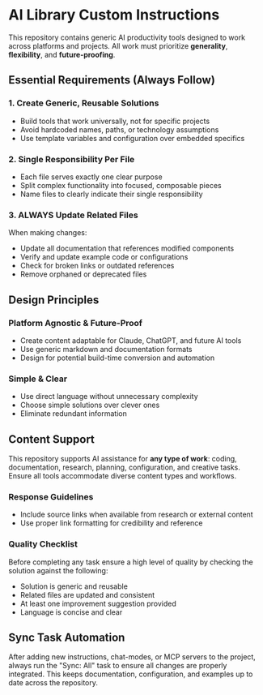 # AI Library Custom Instructions

This repository contains generic AI productivity tools designed to work across platforms and projects. All work must prioritize **generality**, **flexibility**, and **future-proofing**.

## Essential Requirements (Always Follow)

### 1. Create Generic, Reusable Solutions
- Build tools that work universally, not for specific projects
- Avoid hardcoded names, paths, or technology assumptions
- Use template variables and configuration over embedded specifics

### 2. Single Responsibility Per File
- Each file serves exactly one clear purpose
- Split complex functionality into focused, composable pieces
- Name files to clearly indicate their single responsibility

### 3. ALWAYS Update Related Files
When making changes:
- Update all documentation that references modified components
- Verify and update example code or configurations
- Check for broken links or outdated references
- Remove orphaned or deprecated files

## Design Principles

### Platform Agnostic & Future-Proof
- Create content adaptable for Claude, ChatGPT, and future AI tools
- Use generic markdown and documentation formats
- Design for potential build-time conversion and automation

### Simple & Clear
- Use direct language without unnecessary complexity
- Choose simple solutions over clever ones
- Eliminate redundant information

## Content Support

This repository supports AI assistance for **any type of work**: coding, documentation, research, planning, configuration, and creative tasks. Ensure all tools accommodate diverse content types and workflows.

### Response Guidelines
- Include source links when available from research or external content
- Use proper link formatting for credibility and reference

### Quality Checklist
Before completing any task ensure a high level of quality by checking the solution against the following:
- Solution is generic and reusable
- Related files are updated and consistent
- At least one improvement suggestion provided
- Language is concise and clear

## Sync Task Automation

After adding new instructions, chat-modes, or MCP servers to the project, always run the "Sync: All" task to ensure all changes are properly integrated. This keeps documentation, configuration, and examples up to date across the repository.
